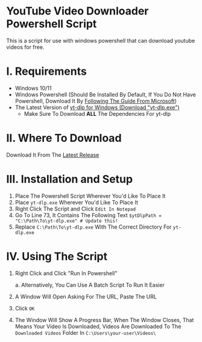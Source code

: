 # YouTube Video Downloader Powershell Script
This is a script for use with windows powershell that can download youtube videos for free.

# I. Requirements
- Windows 10/11
- Windows Powershell (Should Be Installed By Default, If You Do Not Have Powershell, Download It By [Following The Guide From Microsoft](https://learn.microsoft.com/en-ca/powershell/scripting/install/installing-powershell-on-windows?view=powershell-7.5#install-powershell-using-winget-recommended))
- The Latest Version of [yt-dlp for Windows (Download "yt-dlp.exe")](https://github.com/yt-dlp/yt-dlp/releases/latest)
    - Make Sure To Download **ALL** The Dependencies For yt-dlp

# II. Where To Download
Download It From The [Latest Release](https://github.com/transfem-emilia/youtube-downloader-script/releases/latest)

# III. Installation and Setup
1. Place The Powershell Script Wherever You'd Like To Place It
2. Place `yt-dlp.exe` Wherever You'd Like To Place It
3. Right Click The Script and Click `Edit In Notepad`
4. Go To Line 73, It Contains The Following Text `$ytDlpPath = "C:\Path\To\yt-dlp.exe" # Update this!`
5. Replace `C:\Path\To\yt-dlp.exe` With The Correct Directory For `yt-dlp.exe`

# IV. Using The Script
1. Right Click and Click "Run In Powershell"

    a. Alternatively, You Can Use A Batch Script To Run It Easier
2. A Window Will Open Asking For The URL, Paste The URL
3. Click  `OK`
4. The Window Will Show A Progress Bar, When The Window Closes, That Means Your Video Is Downloaded, Videos Are Downloaded To The `Downloaded Videos` Folder In `C:\Users\your-user\Videos\`